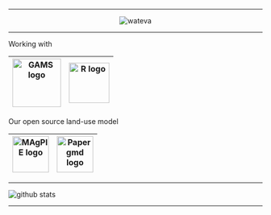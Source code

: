 <!--
**abhimishr/abhimishr** is a ✨ _special_ ✨ repository because its `README.md` (this file) appears on your GitHub profile.

Here are some ideas to get you started:

- 🔭 I’m currently working on ...
- 🌱 I’m currently learning ...
- 👯 I’m looking to collaborate on ...
- 🤔 I’m looking for help with ...
- 💬 Ask me about ...
- 📫 How to reach me: ...
- 😄 Pronouns: ...
- ⚡ Fun fact: ...
-->

---------------------------------------------------------------------------------------------------------------------------------------------------------------------------------

<p align="center">
  <img src="https://media3.giphy.com/media/Nx0rz3jtxtEre/giphy.gif?cid=ecf05e4759636f75ae0e5ab13a69b08dd6d245b5d5684c58&rid=giphy.gif" alt="wateva"/>
</p>

---------------------------------------------------------------------------------------------------------------------------------------------------------------------------------

Working with 

| [<img src="https://www.gams.com/img/gams_logo.svg" alt="GAMS logo" width="96">](https://www.gams.com/) |[<img src="https://www.r-project.org/Rlogo.png" alt="R logo" width="80">](https://www.r-project.org/)|
|---|---|

Our open source land-use model 

| [<img src="https://avatars2.githubusercontent.com/u/23235810?s=200&v=4" alt="MAgPIE logo" width="72">](https://github.com/magpiemodel/magpie/releases) | [<img src="https://www.geoscientific-model-development.net/graphic_gmd_cover_homepage.jpg" alt="Paper gmd logo" width="72">](https://gmd.copernicus.org/articles/12/1299/2019/)|
|---|---|

---------------------------------------------------------------------------------------------------------------------------------------------------------------------------------

![github stats](https://github-readme-stats.vercel.app/api?username=abhimishr&show_icons=true)

---------------------------------------------------------------------------------------------------------------------------------------------------------------------------------

